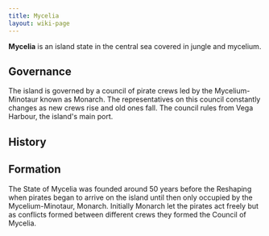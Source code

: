 ```yaml
---
title: Mycelia
layout: wiki-page
---
```

**Mycelia** is an island state in the central sea covered in jungle and mycelium.

## Governance

The island is governed by a council of pirate crews led by the Mycelium-Minotaur known as Monarch. The representatives on this council constantly changes as new crews rise and old ones fall. The council rules from Vega Harbour, the island's main port.

## History

## Formation

The State of Mycelia was founded around 50 years before the Reshaping when pirates began to arrive on the island until then only occupied by the Mycelium-Minotaur, Monarch. Initially Monarch let the pirates act freely but as conflicts formed between different crews they formed the Council of Mycelia.